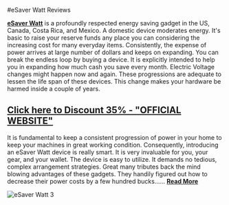 #eSaver Watt Reviews

**[eSaver Watt](https://watch.liberty.edu/playlist/dedicated/1_gf6y49rk/1_27gcvo9c)** is a profoundly respected energy saving gadget in the US, Canada, Costa Rica, and Mexico. A domestic device moderates energy. It's basic to raise your reserve funds any place you can considering the increasing cost for many everyday items. Consistently, the expense of power arrives at large number of dollars and keeps on expanding. You can break the endless loop by buying a device. It is explicitly intended to help you in expanding how much cash you save every month. Electric Voltage changes might happen now and again. These progressions are adequate to lessen the life span of these devices. This change makes your hardware be harmed inside a couple of years.

## [Click here to Discount 35% - "OFFICIAL WEBSITE"](https://healthtrac.xyz/esaver-watt-vcu/)

It is fundamental to keep a consistent progression of power in your home to keep your machines in great working condition. Consequently, introducing an eSaver Watt device is really smart. It is very invaluable for you, your gear, and your wallet. The device is easy to utilize. It demands no tedious, complex arrangement strategies. Great many tributes back the mind blowing advantages of these gadgets. They handily figured out how to decrease their power costs by a few hundred bucks...... **[Read More](https://healthtrac.xyz/esaver-watt-vcu/)**

![eSaver Watt 3](https://github.com/user-attachments/assets/3e79088f-16b1-4ee7-aec6-5fa018f4c6a2)
